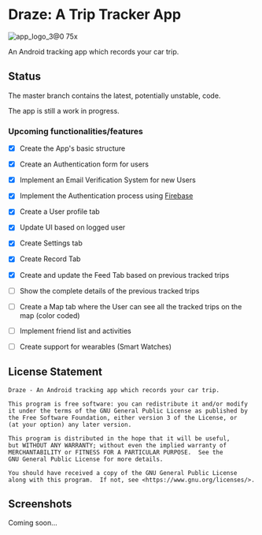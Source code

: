 # Draze: A Trip Tracker App
![app_logo_3@0 75x](https://user-images.githubusercontent.com/46806049/185481807-566bb61a-d439-4902-9b66-40459381d67a.png)

An Android tracking app which records your car trip.

## Status
The master branch contains the latest, potentially unstable, code.

The app is still a work in progress.

### Upcoming functionalities/features
- [x] Create the App's basic structure
- [x] Create an Authentication form for users
- [x] Implement an Email Verification System for new Users
- [x] Implement the Authentication process using [Firebase](https://firebase.google.com)
- [x] Create a User profile tab
- [x] Update UI based on logged user
- [x] Create Settings tab
- [x] Create Record Tab
- [x] Create and update the Feed Tab based on previous tracked trips
- [ ] Show the complete details of the previous tracked trips
- [ ] Create a Map tab where the User can see all the tracked trips on the map (color coded)
- [ ] Implement friend list and activities
- [ ] Create support for wearables (Smart Watches)


## License Statement
```
Draze - An Android tracking app which records your car trip.

This program is free software: you can redistribute it and/or modify
it under the terms of the GNU General Public License as published by
the Free Software Foundation, either version 3 of the License, or
(at your option) any later version.

This program is distributed in the hope that it will be useful,
but WITHOUT ANY WARRANTY; without even the implied warranty of
MERCHANTABILITY or FITNESS FOR A PARTICULAR PURPOSE.  See the
GNU General Public License for more details.

You should have received a copy of the GNU General Public License
along with this program.  If not, see <https://www.gnu.org/licenses/>.
```

## Screenshots

Coming soon...
